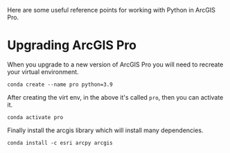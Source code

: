 Here are some useful reference points for working with Python in ArcGIS Pro.

# Upgrading ArcGIS Pro
When you upgrade to a new version of ArcGIS Pro you will need to recreate your virtual environment.

`conda create --name pro python=3.9`

After creating the virt env, in the above it's called `pro`, then you can activate it.  

`conda activate pro`

Finally install the arcgis library which will install many dependencies.

`conda install -c esri arcpy arcgis`
